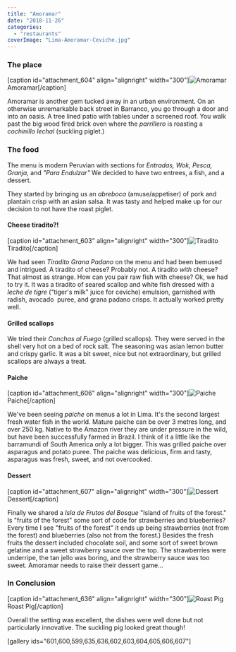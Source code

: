 ```yaml
---
title: "Amoramar"
date: "2018-11-26"
categories: 
  - "restaurants"
coverImage: "Lima-Amoramar-Ceviche.jpg"
---
```


### The place

\[caption id="attachment\_604" align="alignright" width="300"\]![Amoramar](images/Lima-Amoramar-Amaromar-300x159.jpg) Amoramar\[/caption\]

Amoramar is another gem tucked away in an urban environment. On an otherwise unremarkable back street in Barranco, you go through a door and into an oasis. A tree lined patio with tables under a screened roof. You walk past the big wood fired brick oven where the _parrillero_ is roasting a _cochinillo lechal_ (suckling piglet.)

### The food

The menu is modern Peruvian with sections for _Entradas, Wok, Pesca, Granja,_ and _"Para Endulzar"_ We decided to have two entrees, a fish, and a dessert.

They started by bringing us an _abreboca_ (amuse/appetiser) of pork and plantain crisp with an asian salsa. It was tasty and helped make up for our decision to not have the roast piglet.

#### Cheese tiradito?!

\[caption id="attachment\_603" align="alignright" width="300"\]![Tiradito](images/Lima-Amoramar-Ceviche-300x124.jpg) Tiradito\[/caption\]

We had seen _Tiradito Grana Padano_ on the menu and had been bemused and intrigued. A tiradito of cheese? Probably not. A tiradito _with_ cheese? That almost as strange. How can you pair raw fish with cheese? Ok, we had to try it. It was a tiradito of seared scallop and white fish dressed with a _leche de tigre_ ("tiger's milk" juice for ceviche) emulsion, garnished with radish, avocado  puree, and grana padano crisps. It actually worked pretty well.

#### Grilled scallops

We tried their _Conchas al Fuego_ (grilled scallops). They were served in the shell very hot on a bed of rock salt. The seasoning was asian lemon butter and crispy garlic. It was a bit sweet, nice but not extraordinary, but grilled scallops are always a treat.

#### Paiche

\[caption id="attachment\_606" align="alignright" width="300"\]![Paiche](images/Lima-Amoramar-Paiche-300x215.jpg) Paiche\[/caption\]

We've been seeing _paiche_ on menus a lot in Lima. It's the second largest fresh water fish in the world. Mature paiche can be over 3 metres long, and over 250 kg. Native to the Amazon river they are under pressure in the wild, but have been successfully farmed in Brazil. I think of it a little like the barramundi of South America only a lot bigger. This was grilled paiche over asparagus and potato puree. The paiche was delicious, firm and tasty, asparagus was fresh, sweet, and not overcooked.

#### Dessert

\[caption id="attachment\_607" align="alignright" width="300"\]![Dessert](images/Lima-Amoramar-Dessert-300x200.jpg) Dessert\[/caption\]

Finally we shared a _Isla de Frutos del Bosque_ "Island of fruits of the forest." Is "fruits of the forest" some sort of code for strawberries and blueberries? Every time I see "fruits of the forest" it ends up being strawberries (not from the forest) and blueberries (also not from the forest.) Besides the fresh fruits the dessert included chocolate soil, and some sort of sweet brown gelatine and a sweet strawberry sauce over the top. The strawberries were underripe, the tan jello was boring, and the strawberry sauce was too sweet. Amoramar needs to raise their dessert game...

### In Conclusion

\[caption id="attachment\_636" align="alignright" width="300"\]![Roast Pig](images/Lima-Amoramar-Roast-Pig-300x134.jpg) Roast Pig\[/caption\]

Overall the setting was excellent, the dishes were well done but not particularly innovative. The suckling pig looked great though!

\[gallery ids="601,600,599,635,636,602,603,604,605,606,607"\]
